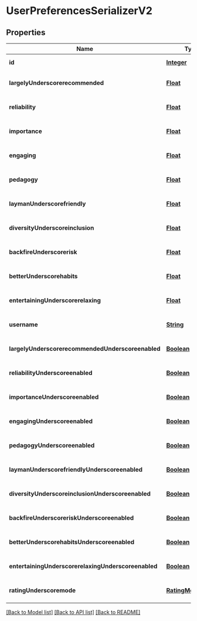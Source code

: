 # UserPreferencesSerializerV2
## Properties

Name | Type | Description | Notes
------------ | ------------- | ------------- | -------------
**id** | [**Integer**](integer.md) |  | [default to null]
**largelyUnderscorerecommended** | [**Float**](float.md) | Should be largely recommended | [optional] [default to null]
**reliability** | [**Float**](float.md) | Reliable and not misleading | [optional] [default to null]
**importance** | [**Float**](float.md) | Important and actionable | [optional] [default to null]
**engaging** | [**Float**](float.md) | Engaging and thought-provoking | [optional] [default to null]
**pedagogy** | [**Float**](float.md) | Clear and pedagogical | [optional] [default to null]
**laymanUnderscorefriendly** | [**Float**](float.md) | Layman-friendly | [optional] [default to null]
**diversityUnderscoreinclusion** | [**Float**](float.md) | Diversity and Inclusion | [optional] [default to null]
**backfireUnderscorerisk** | [**Float**](float.md) | Resilience to backfiring risks | [optional] [default to null]
**betterUnderscorehabits** | [**Float**](float.md) | Encourages better habits | [optional] [default to null]
**entertainingUnderscorerelaxing** | [**Float**](float.md) | Entertaining and relaxing | [optional] [default to null]
**username** | [**String**](string.md) | Username for this user preferences&#39; user | [default to null]
**largelyUnderscorerecommendedUnderscoreenabled** | [**Boolean**](boolean.md) | largely_recommended given for ratings | [optional] [default to null]
**reliabilityUnderscoreenabled** | [**Boolean**](boolean.md) | reliability given for ratings | [optional] [default to null]
**importanceUnderscoreenabled** | [**Boolean**](boolean.md) | importance given for ratings | [optional] [default to null]
**engagingUnderscoreenabled** | [**Boolean**](boolean.md) | engaging given for ratings | [optional] [default to null]
**pedagogyUnderscoreenabled** | [**Boolean**](boolean.md) | pedagogy given for ratings | [optional] [default to null]
**laymanUnderscorefriendlyUnderscoreenabled** | [**Boolean**](boolean.md) | layman_friendly given for ratings | [optional] [default to null]
**diversityUnderscoreinclusionUnderscoreenabled** | [**Boolean**](boolean.md) | diversity_inclusion given for ratings | [optional] [default to null]
**backfireUnderscoreriskUnderscoreenabled** | [**Boolean**](boolean.md) | backfire_risk given for ratings | [optional] [default to null]
**betterUnderscorehabitsUnderscoreenabled** | [**Boolean**](boolean.md) | better_habits given for ratings | [optional] [default to null]
**entertainingUnderscorerelaxingUnderscoreenabled** | [**Boolean**](boolean.md) | entertaining_relaxing given for ratings | [optional] [default to null]
**ratingUnderscoremode** | [**RatingModeEnum**](RatingModeEnum.md) | Which sliders and parameters to display on the rating page? | [optional] [default to null]

[[Back to Model list]](../README.md#documentation-for-models) [[Back to API list]](../README.md#documentation-for-api-endpoints) [[Back to README]](../README.md)

